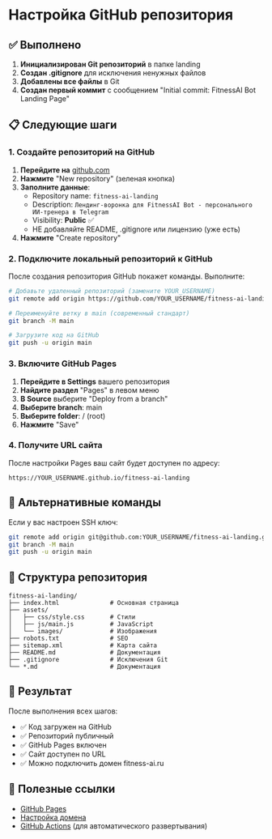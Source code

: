 # Настройка GitHub репозитория

## ✅ Выполнено

1. **Инициализирован Git репозиторий** в папке landing
2. **Создан .gitignore** для исключения ненужных файлов
3. **Добавлены все файлы** в Git
4. **Создан первый коммит** с сообщением "Initial commit: FitnessAI Bot Landing Page"

## 📋 Следующие шаги

### 1. Создайте репозиторий на GitHub

1. **Перейдите на** [github.com](https://github.com)
2. **Нажмите** "New repository" (зеленая кнопка)
3. **Заполните данные**:
   - Repository name: `fitness-ai-landing`
   - Description: `Лендинг-воронка для FitnessAI Bot - персонального ИИ-тренера в Telegram`
   - Visibility: **Public** ✅
   - НЕ добавляйте README, .gitignore или лицензию (уже есть)
4. **Нажмите** "Create repository"

### 2. Подключите локальный репозиторий к GitHub

После создания репозитория GitHub покажет команды. Выполните:

```bash
# Добавьте удаленный репозиторий (замените YOUR_USERNAME)
git remote add origin https://github.com/YOUR_USERNAME/fitness-ai-landing.git

# Переименуйте ветку в main (современный стандарт)
git branch -M main

# Загрузите код на GitHub
git push -u origin main
```

### 3. Включите GitHub Pages

1. **Перейдите в Settings** вашего репозитория
2. **Найдите раздел** "Pages" в левом меню
3. **В Source** выберите "Deploy from a branch"
4. **Выберите branch**: main
5. **Выберите folder**: / (root)
6. **Нажмите** "Save"

### 4. Получите URL сайта

После настройки Pages ваш сайт будет доступен по адресу:
```
https://YOUR_USERNAME.github.io/fitness-ai-landing
```

## 🔧 Альтернативные команды

Если у вас настроен SSH ключ:

```bash
git remote add origin git@github.com:YOUR_USERNAME/fitness-ai-landing.git
git branch -M main
git push -u origin main
```

## 📁 Структура репозитория

```
fitness-ai-landing/
├── index.html              # Основная страница
├── assets/
│   ├── css/style.css       # Стили
│   ├── js/main.js          # JavaScript
│   └── images/             # Изображения
├── robots.txt              # SEO
├── sitemap.xml             # Карта сайта
├── README.md               # Документация
├── .gitignore              # Исключения Git
└── *.md                    # Документация
```

## 🚀 Результат

После выполнения всех шагов:
- ✅ Код загружен на GitHub
- ✅ Репозиторий публичный
- ✅ GitHub Pages включен
- ✅ Сайт доступен по URL
- ✅ Можно подключить домен fitness-ai.ru

## 🔗 Полезные ссылки

- [GitHub Pages](https://pages.github.com)
- [Настройка домена](https://docs.github.com/en/pages/configuring-a-custom-domain-for-your-github-pages-site)
- [GitHub Actions](https://github.com/features/actions) (для автоматического развертывания)
